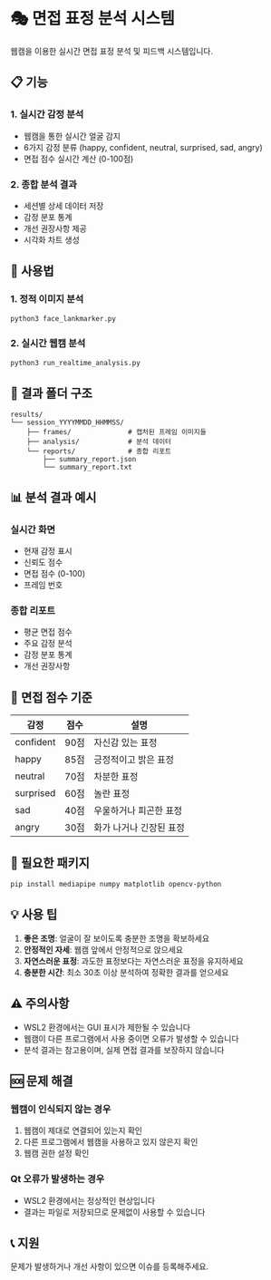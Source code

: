 # 🎭 면접 표정 분석 시스템

웹캠을 이용한 실시간 면접 표정 분석 및 피드백 시스템입니다.

## 📋 기능

### 1. 실시간 감정 분석
- 웹캠을 통한 실시간 얼굴 감지
- 6가지 감정 분류 (happy, confident, neutral, surprised, sad, angry)
- 면접 점수 실시간 계산 (0-100점)

### 2. 종합 분석 결과
- 세션별 상세 데이터 저장
- 감정 분포 통계
- 개선 권장사항 제공
- 시각화 차트 생성

## 🚀 사용법

### 1. 정적 이미지 분석
```bash
python3 face_lankmarker.py
```

### 2. 실시간 웹캠 분석
```bash
python3 run_realtime_analysis.py
```

## 📁 결과 폴더 구조

```
results/
└── session_YYYYMMDD_HHMMSS/
    ├── frames/              # 캡처된 프레임 이미지들
    ├── analysis/            # 분석 데이터
    └── reports/             # 종합 리포트
        ├── summary_report.json
        └── summary_report.txt
```

## 📊 분석 결과 예시

### 실시간 화면
- 현재 감정 표시
- 신뢰도 점수
- 면접 점수 (0-100)
- 프레임 번호

### 종합 리포트
- 평균 면접 점수
- 주요 감정 분석
- 감정 분포 통계
- 개선 권장사항

## 🎯 면접 점수 기준

| 감정 | 점수 | 설명 |
|------|------|------|
| confident | 90점 | 자신감 있는 표정 |
| happy | 85점 | 긍정적이고 밝은 표정 |
| neutral | 70점 | 차분한 표정 |
| surprised | 60점 | 놀란 표정 |
| sad | 40점 | 우울하거나 피곤한 표정 |
| angry | 30점 | 화가 나거나 긴장된 표정 |

## 🔧 필요한 패키지

```bash
pip install mediapipe numpy matplotlib opencv-python
```

## 💡 사용 팁

1. **좋은 조명**: 얼굴이 잘 보이도록 충분한 조명을 확보하세요
2. **안정적인 자세**: 웹캠 앞에서 안정적으로 앉으세요
3. **자연스러운 표정**: 과도한 표정보다는 자연스러운 표정을 유지하세요
4. **충분한 시간**: 최소 30초 이상 분석하여 정확한 결과를 얻으세요

## ⚠️ 주의사항

- WSL2 환경에서는 GUI 표시가 제한될 수 있습니다
- 웹캠이 다른 프로그램에서 사용 중이면 오류가 발생할 수 있습니다
- 분석 결과는 참고용이며, 실제 면접 결과를 보장하지 않습니다

## 🆘 문제 해결

### 웹캠이 인식되지 않는 경우
1. 웹캠이 제대로 연결되어 있는지 확인
2. 다른 프로그램에서 웹캠을 사용하고 있지 않은지 확인
3. 웹캠 권한 설정 확인

### Qt 오류가 발생하는 경우
- WSL2 환경에서는 정상적인 현상입니다
- 결과는 파일로 저장되므로 문제없이 사용할 수 있습니다

## 📞 지원

문제가 발생하거나 개선 사항이 있으면 이슈를 등록해주세요.
